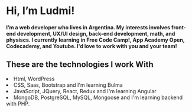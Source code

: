 # Hi, I’m Ludmi!
 #### I’m a web developer who lives in Argentina. My interests involves front-end development, UX/UI design, back-end development, math, and physiscs. I currently learning in Free Code Camp!, App Academy Open, Codecademy, and Youtube. I'd love to work with you and your team!
 ## These are the technologies I work With
 <li>Html, WordPress</li>
 <li>CSS, Saas, Bootstrap and I'm learning Bulma</li>
 <li>JavaScript, JQuery, React, Redux and I'm learning Angular </li>
 <li>MongoDB, PostgreSQL, MySQL, Mongoose and I'm learning backend with PHP. </li>
 

